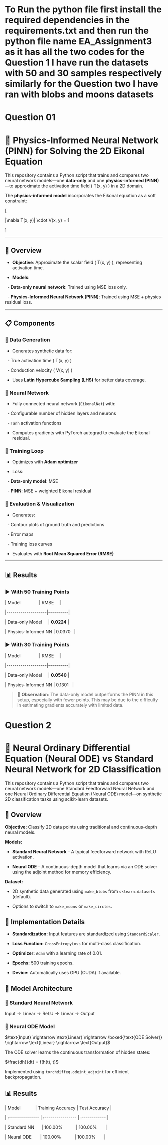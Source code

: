 # To Run the python file first install the required dependencies in the requirements.txt and then run the python file name EA_Assignment3 as it has all the two codes for the Question 1 I have run the datasets with 50 and 30 samples respectively similarly for the Question two I have ran with blobs and moons datasets 

# Question 01

# 🧠 Physics-Informed Neural Network (PINN) for Solving the 2D Eikonal Equation



This repository contains a Python script that trains and compares two neural network models—one **data-only** and one **physics-informed (PINN)**—to approximate the activation time field \( T(x, y) \) in a 2D domain.



The **physics-informed model** incorporates the Eikonal equation as a soft constraint:



\[

\|\nabla T(x, y)\| \cdot V(x, y) = 1

\]



---



## 📌 Overview



- **Objective**: Approximate the scalar field \( T(x, y) \), representing activation time.

- **Models**: 

  - **Data-only neural network**: Trained using MSE loss only.

  - **Physics-Informed Neural Network (PINN)**: Trained using MSE + physics residual loss.



---



## 📋 Components



### 🔹 Data Generation



- Generates synthetic data for:

  - True activation time \( T(x, y) \)

  - Conduction velocity \( V(x, y) \)

- Uses **Latin Hypercube Sampling (LHS)** for better data coverage.



### 🔹 Neural Network



- Fully connected neural network (`EikonalNet`) with:

  - Configurable number of hidden layers and neurons

  - `Tanh` activation functions

- Computes gradients with PyTorch autograd to evaluate the Eikonal residual.



### 🔹 Training Loop



- Optimizes with **Adam optimizer**

- Loss:

  - **Data-only model**: MSE

  - **PINN**: MSE + weighted Eikonal residual



### 🔹 Evaluation & Visualization



- Generates:

  - Contour plots of ground truth and predictions

  - Error maps

  - Training loss curves

- Evaluates with **Root Mean Squared Error (RMSE)**



---



## 📊 Results



### ▶️ With 50 Training Points



| Model               | RMSE     |

|--------------------|----------|

| Data-only Model     | **0.0224** |

| Physics-Informed NN | 0.0370   |



### ▶️ With 30 Training Points



| Model               | RMSE     |

|--------------------|----------|

| Data-only Model     | **0.0540** |

| Physics-Informed NN | 0.1301   |



> 📌 **Observation**: The data-only model outperforms the PINN in this setup, especially with fewer points. This may be due to the difficulty in estimating gradients accurately with limited data.



# Question 2



# 🧠 Neural Ordinary Differential Equation (Neural ODE) vs Standard Neural Network for 2D Classification



This repository contains a Python script that trains and compares two neural network models—one Standard Feedforward Neural Network and one Neural Ordinary Differential Equation (Neural ODE) model—on synthetic 2D classification tasks using scikit-learn datasets.



## 📌 Overview



**Objective:** Classify 2D data points using traditional and continuous-depth neural models.



**Models:**

* **Standard Neural Network** – A typical feedforward network with ReLU activation.

* **Neural ODE** – A continuous-depth model that learns via an ODE solver using the adjoint method for memory efficiency.



**Dataset:**

* 2D synthetic data generated using `make_blobs` from `sklearn.datasets` (default).

* Options to switch to `make_moons` or `make_circles`.



## 🔧 Implementation Details



* **Standardization:** Input features are standardized using `StandardScaler`.

* **Loss Function:** `CrossEntropyLoss` for multi-class classification.

* **Optimizer:** `Adam` with a learning rate of 0.01.

* **Epochs:** 500 training epochs.

* **Device:** Automatically uses GPU (CUDA) if available.



## 🧪 Model Architecture



### 🔹 Standard Neural Network



$\text{Input} \rightarrow \text{Linear} \rightarrow \text{ReLU} \rightarrow \text{Linear} \rightarrow \text{Output}$



### 🔸 Neural ODE Model



$\text{Input} \rightarrow \text{Linear} \rightarrow \boxed{\text{ODE Solver}} \rightarrow \text{Linear} \rightarrow \text{Output}$



The ODE solver learns the continuous transformation of hidden states:



$\frac{dh}{dt} = f(h(t), t)$



Implemented using `torchdiffeq.odeint_adjoint` for efficient backpropagation.



## 📊 Results



| Model            | Training Accuracy | Test Accuracy |

| :--------------- | :---------------- | :------------ |

| Standard NN      | 100.00%           | 100.00%       |

| Neural ODE       | 100.00%           | 100.00%       |

